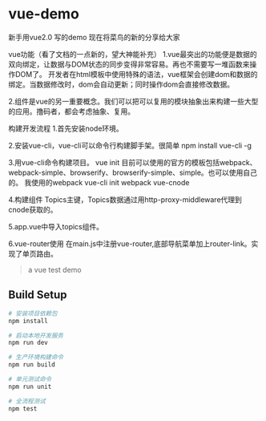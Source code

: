 # vue-demo
新手用vue2.0 写的demo 
现在将菜鸟的新的分享给大家   

vue功能（看了文档的一点新的，望大神能补充）
1.vue最突出的功能便是数据的双向绑定，让数据与DOM状态的同步变得非常容易。再也不需要写一堆函数来操作DOM了。
开发者在html模板中使用特殊的语法，vue框架会创建dom和数据的绑定。当数据修改时，dom会自动更新；同时操作dom会直接修改数据。

2.组件是vue的另一重要概念。我们可以把可以复用的模块抽象出来构建一些大型的应用。撸码者，都会考虑抽象、复用。

构建开发流程
1.首先安装node环境。

2.安装vue-cli，vue-cli可以命令行构建脚手架。很简单
npm install vue-cli -g

3.用vue-cli命令构建项目。
vue init <template-name><project-name>
目前可以使用的官方的模板包括webpack、webpack-simple、browserify、browserify-simple、simple。也可以使用自己的。
我使用的webpack
vue-cli init webpack vue-cnode

4.构建组件
Topics主键，Topics数据通过用http-proxy-middleware代理到cnode获取的。

5.app.vue中导入topics组件。

6.vue-router使用
在main.js中注册vue-router,底部导航菜单加上router-link。实现了单页路由。


> a vue test demo

## Build Setup

``` bash
# 安装项目依赖包
npm install

# 启动本地开发服务
npm run dev

# 生产环境构建命令
npm run build

# 单元测试命令
npm run unit

# 全流程测试
npm test
```



